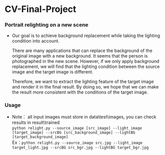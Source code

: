 # CV-Final-Project
### Portrait relighting on a new scene
* Our goal is to achieve background replacement while taking the lighting condition into account.  
  
  There are many applications that can replace the background of the original image with a new background. It seems that the person is photographed in the new scene. 
  However, if we only apply background replacement, we will find that the lighting condition between the source image and the target image is different.  
  
  Therefore, we want to extract the lighting feature of the target image and render it in the final result. By doing so, we hope that we can make the result more
  consistent with the conditions of the target image.

### Usage 
* Note： all input images must store in data\test\images, you can check results in result\trained  
  `python relight.py --source_image [src_image] --light_image [target_image] --srcBG [src_background_image] --lightBG [target_background_image]`  
  Ex：`python relight.py --source_image src.jpg --light_image target_light.jpg --srcBG src_bgr.jpg --lightBG target_bgr.jpg`

